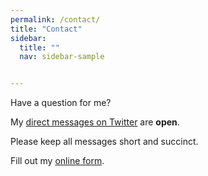 ```yaml
---
permalink: /contact/
title: "Contact"
sidebar:
  title: ""
  nav: sidebar-sample


---
```


Have a question for me?

My [direct messages on Twitter](https://twitter.com/dandownsstartup) are <b>open</b>. 

Please keep all messages short and succinct.

<html>
    <body>
        <div id="wufoo-zf0et01zyq2z"> Fill out my <a href="https://danielrdowns.wufoo.com/forms/zf0et01zyq2z">online form</a>. </div>
            <script type="text/javascript"> var zf0et01zyq2z; (function(d, t) { var s = d.createElement(t), options = { 'userName':'danielrdowns', 'formHash':'zf0et01zyq2z', 'autoResize':true, 'height':'560', 'async':true, 'host':'wufoo.com', 'header':'show', 'ssl':true }; s.src = ('https:' == d.location.protocol ?'https://':'http://') + 'secure.wufoo.com/scripts/embed/form.js'; s.onload = s.onreadystatechange = function() { var rs = this.readyState; if (rs) if (rs != 'complete') if (rs != 'loaded') return; try { zf0et01zyq2z = new WufooForm(); zf0et01zyq2z.initialize(options); zf0et01zyq2z.display(); } catch (e) { } }; var scr = d.getElementsByTagName(t)[0], par = scr.parentNode; par.insertBefore(s, scr); })(document, 'script'); </script>
    </body>
<html
